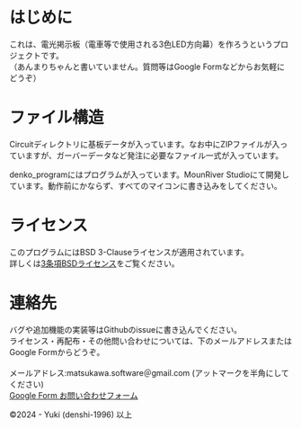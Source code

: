 <!---
 SPDX-FileCopyrightText: 2024 yuki-denshi-1996 <matsukawa.software@gmail.com>
 SPDX-License-Identifier: BSD 3-Clause
--->

# はじめに
これは、電光掲示板（電車等で使用される3色LED方向幕）を作ろうというプロジェクトです。<BR>
（あんまりちゃんと書いていません。質問等はGoogle Formなどからお気軽にどうぞ）

# ファイル構造
Circuitディレクトリに基板データが入っています。なお中にZIPファイルが入っていますが、ガーバーデータなど発注に必要なファイル一式が入っています。

denko_programにはプログラムが入っています。MounRiver Studioにて開発しています。動作前にかならず、すべてのマイコンに書き込みをしてください。

# ライセンス
このプログラムにはBSD 3-Clauseライセンスが適用されています。<BR>
詳しくは[3条項BSDライセンス](https://licenses.opensource.jp/BSD-3-Clause/BSD-3-Clause.html)をご覧ください。

# 連絡先
バグや追加機能の実装等はGithubのissueに書き込んでください。<BR>
ライセンス・再配布・その他問い合わせについては、下のメールアドレスまたはGoogle Formからどうぞ。<BR>
<BR>
メールアドレス:matsukawa.software＠gmail.com (アットマークを半角にしてください)<BR>
[Google Form お問い合わせフォーム](https://denshi1996.com/?page_id=68#toc1)<BR>

©️2024 - Yuki (denshi-1996) 以上